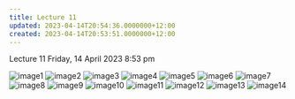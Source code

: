 ```yaml
---
title: Lecture 11
updated: 2023-04-14T20:54:36.0000000+12:00
created: 2023-04-14T20:53:51.0000000+12:00
---
```


Lecture 11
Friday, 14 April 2023
8:53 pm

![image1](../../../../resources/49dce38d792f42589e44889830406a29.png)
![image2](../../../../resources/793fdd5279ce41a088402deee15a4c86.png)
![image3](../../../../resources/912e772492354d47a7a8347270665152.png)
![image4](../../../../resources/b85d1fad30ea4e3eb951c78acfb8c126.png)
![image5](../../../../resources/402f3f5735ee47a7819519c4a28e98b3.png)
![image6](../../../../resources/d68cb5eff16d4a169db5996ebe7e36f7.png)
![image7](../../../../resources/1233e7d358204a7a8ba1c9b9d607a146.png)
![image8](../../../../resources/d3e3c0c052184c0181e7a0ab1de075b2.png)
![image9](../../../../resources/5a036a647b8347efb41a39467dbbce21.png)
![image10](../../../../resources/771f586b94224f2c92a3df8b17015b0d.png)
![image11](../../../../resources/af01ae1022b44a6e82730b313676b5b0.png)
![image12](../../../../resources/50fd1556e99a46989109adb9db75c070.png)
![image13](../../../../resources/9096204847c041cea9a32196dc006037.png)
![image14](../../../../resources/b85c154ec1754f3c936da1b42991eaa6.png)
